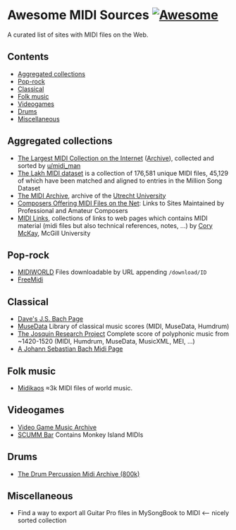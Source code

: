 # Awesome MIDI Sources [![Awesome](https://awesome.re/badge.svg)](https://awesome.re)

A curated list of sites with MIDI files on the Web.

## Contents

- [Aggregated collections](#aggregated-collections)
- [Pop-rock](#pop-rock)
- [Classical](#classical)
- [Folk music](#folk-music)
- [Videogames](#videogames)
- [Drums](#drums)
- [Miscellaneous](#miscellaneous)

## Aggregated collections
- [The Largest MIDI Collection on the Internet](https://www.reddit.com/r/WeAreTheMusicMakers/comments/3ajwe4/the_largest_midi_collection_on_the_internet/) ([Archive](https://archive.org/details/themagicofmidiv1)), collected and sorted by [u/midi_man](https://www.reddit.com/user/midi_man)
- [The Lakh MIDI dataset](https://colinraffel.com/projects/lmd/) is a collection of 176,581 unique MIDI files, 45,129 of which have been matched and aligned to entries in the Million Song Dataset
- [The MIDI Archive](http://archive.cs.uu.nl/pub/MIDI/), archive of the [Utrecht University](https://www.uu.nl)
- [Composers Offering MIDI Files on the Net](http://aitech.ac.jp/~ckelly/SMF.html): Links to Sites Maintained by Professional and Amateur Composers
- [MIDI Links](http://www.music.mcgill.ca/~cmckay/midi.html), collections of links to web pages which contains MIDI material (midi files but also technical references, notes, ...) by [Cory McKay](http://www.music.mcgill.ca/~cmckay), McGill University

## Pop-rock
- [MIDIWORLD](http://www.midiworld.com/) Files downloadable by URL appending ``/download/ID``
- [FreeMidi](https://freemidi.org)


## Classical
- [Dave's J.S. Bach Page](http://www.jsbach.net/midi/)
- [MuseData](http://musedata.org/) Library of classical music scores (MIDI, MuseData, Humdrum)
- [The Josquin Research Project](http://josquin.stanford.edu/) Complete score of polyphonic music from ~1420-1520 (MIDI, Humdrum, MuseData, MusicXML, MEI, ...)
- [A Johann Sebastian Bach Midi Page](http://bachcentral.com/)

## Folk music
 - [Midikaos](https://midikaos.mnstrl.org) ≈3k MIDI files of world music.

## Videogames
- [Video Game Music Archive](http://www.vgmusic.com/)
- [SCUMM Bar](http://scummbar.com/) Contains Monkey Island MIDIs

## Drums
- [The Drum Percussion Midi Archive (800k)](https://www.reddit.com/r/WeAreTheMusicMakers/comments/3anwu8/the_drum_percussion_midi_archive_800k/)

## Miscellaneous
- Find a way to export all Guitar Pro files in MySongBook to MIDI <-- nicely sorted collection
